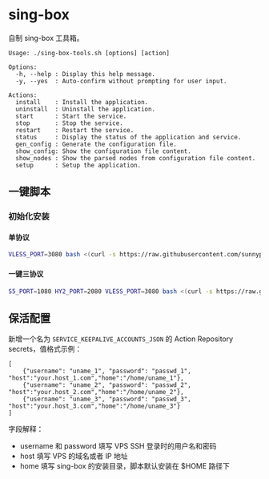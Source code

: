# sing-box

自制 sing-box 工具箱。

```
Usage: ./sing-box-tools.sh [options] [action]

Options:
  -h, --help : Display this help message.
  -y, --yes  : Auto-confirm without prompting for user input.

Actions:
  install    : Install the application.
  uninstall  : Uninstall the application.
  start      : Start the service.
  stop       : Stop the service.
  restart    : Restart the service.
  status     : Display the status of the application and service.
  gen_config : Generate the configuration file.
  show_config: Show the configuration file content.
  show_nodes : Show the parsed nodes from configuration file content.
  setup      : Setup the application.
```

## 一键脚本

### 初始化安装

#### 单协议

```bash
VLESS_PORT=3080 bash <(curl -s https://raw.githubusercontent.com/sunnypuppy/sing-box/main/sing-box-tools.sh) setup -y
```

#### 一键三协议

```bash
S5_PORT=1080 HY2_PORT=2080 VLESS_PORT=3080 bash <(curl -s https://raw.githubusercontent.com/sunnypuppy/sing-box/main/sing-box-tools.sh) setup -y
```

## 保活配置

新增一个名为 `SERVICE_KEEPALIVE_ACCOUNTS_JSON` 的 Action Repository secrets，值格式示例：

```
[
    {"username": "uname_1", "password": "passwd_1", "host":"your.host_1.com","home":"/home/uname_1"},
    {"username": "uname_2", "password": "passwd_2", "host":"your.host_2.com","home":"/home/uname_2"},
    {"username": "uname_3", "password": "passwd_3", "host":"your.host_3.com","home":"/home/uname_3"}
]
```

字段解释：

- username 和 password 填写 VPS SSH 登录时的用户名和密码
- host 填写 VPS 的域名或者 IP 地址
- home 填写 sing-box 的安装目录，脚本默认安装在 $HOME 路径下

